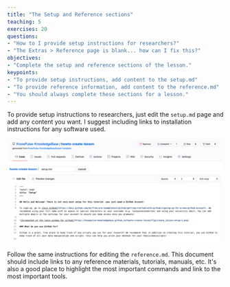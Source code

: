 ```yaml
---
title: "The Setup and Reference sections"
teaching: 5
exercises: 20
questions:
- "How to I provide setup instructions for researchers?"
- "The Extras > Reference page is blank... how can I fix this?"
objectives:
- "Complete the setup and reference sections of the lesson."
keypoints:
- "To provide setup instructions, add content to the setup.md"
- "To provide reference information, add content to the reference.md"
- "You should always complete these sections for a lesson."
---
```


To provide setup instructions to researchers, just edit the `setup.md` page and add any content you want. I suggest including links to installation instructions for any software used.

![Screenshot of the setup page](../fig/create_lesson-step5-1.png)

Follow the same instructions for editing the `reference.md`. This document should include links to any reference materials, tutorials, manuals, etc. It's also a good place to highlight the most important commands and link to the most important tools.
